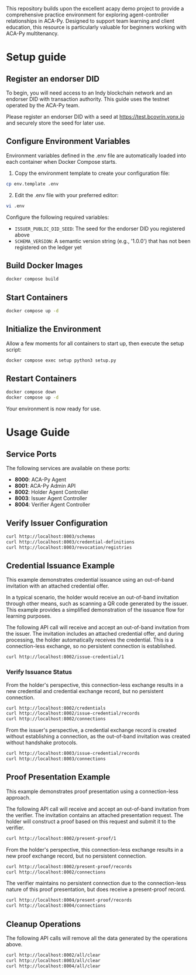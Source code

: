 This repository builds upon the excellent acapy demo project to provide a comprehensive practice environment for exploring agent-controller relationships in ACA-Py. Designed to support team learning and client education, this resource is particularly valuable for beginners working with ACA-Py multitenancy.

# Setup guide

## Register an endorser DID

To begin, you will need access to an Indy blockchain network and an endorser DID with transaction authority. This guide uses the testnet operated by the ACA-Py team.

Please register an endorser DID with a seed at https://test.bcovrin.vonx.io and securely store the seed for later use.

## Configure Environment Variables

Environment variables defined in the .env file are automatically loaded into each container when Docker Compose starts.

1. Copy the environment template to create your configuration file:

```bash
cp env.template .env
```

2. Edit the .env file with your preferred editor:
```bash
vi .env
```
Configure the following required variables:
* `ISSUER_PUBLIC_DID_SEED`: The seed for the endorser DID you registered above
* `SCHEMA_VERSION`: A semantic version string (e.g., '1.0.0') that has not been registered on the ledger yet

## Build Docker Images

```bash
docker compose build
```

## Start Containers

```bash
docker compose up -d
```

## Initialize the Environment

Allow a few moments for all containers to start up, then execute the setup script:

```bash
docker compose exec setup python3 setup.py
```

## Restart Containers

```bash
docker compose down
docker compose up -d
```

Your environment is now ready for use.

# Usage Guide

## Service Ports

The following services are available on these ports:
* **8000**: ACA-Py Agent
* **8001**: ACA-Py Admin API
* **8002**: Holder Agent Controller
* **8003**: Issuer Agent Controller
* **8004**: Verifier Agent Controller

## Verify Issuer Configuration

```bash
curl http://localhost:8003/schemas
curl http://localhost:8003/credential-definitions
curl http://localhost:8003/revocation/registries
```

## Credential Issuance Example

This example demonstrates credential issuance using an out-of-band invitation with an attached credential offer.

In a typical scenario, the holder would receive an out-of-band invitation through other means, such as scanning a QR code generated by the issuer. This example provides a simplified demonstration of the issuance flow for learning purposes.

The following API call will receive and accept an out-of-band invitation from the issuer. The invitation includes an attached credential offer, and during processing, the holder automatically receives the credential. This is a connection-less exchange, so no persistent connection is established.

```bash
curl http://localhost:8002/issue-credential/1
```

### Verify Issuance Status

From the holder's perspective, this connection-less exchange results in a new credential and credential exchange record, but no persistent connection.

```bash 
curl http://localhost:8002/credentials
curl http://localhost:8002/issue-credential/records
curl http://localhost:8002/connections
```

From the issuer's perspective, a credential exchange record is created without establishing a connection, as the out-of-band invitation was created without handshake protocols.

```bash
curl http://localhost:8003/issue-credential/records
curl http://localhost:8003/connections
```

## Proof Presentation Example

This example demonstrates proof presentation using a connection-less approach.

The following API call will receive and accept an out-of-band invitation from the verifier. The invitation contains an attached presentation request. The holder will construct a proof based on this request and submit it to the verifier.

```bash
curl http://localhost:8002/present-proof/1
```


From the holder's perspective, this connection-less exchange results in a new proof exchange record, but no persistent connection.

```bash
curl http://localhost:8002/present-proof/records
curl http://localhost:8002/connections
```

The verifier maintains no persistent connection due to the connection-less nature of this proof presentation, but does receive a present-proof record.

```bash
curl http://localhost:8004/present-proof/records
curl http://localhost:8004/connections
```

## Cleanup Operations

The following API calls will remove all the data generated by the operations above.

```bash
curl http://localhost:8002/all/clear
curl http://localhost:8003/all/clear
curl http://localhost:8004/all/clear
```